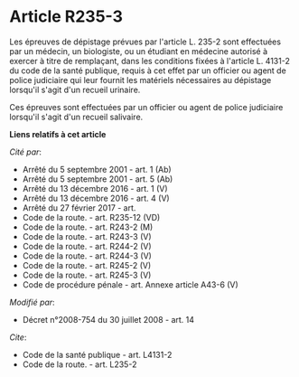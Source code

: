 # Article R235-3

Les épreuves de dépistage prévues par l'article L. 235-2 sont effectuées par un médecin, un biologiste, ou un étudiant en
médecine autorisé à exercer à titre de remplaçant, dans les conditions fixées à l'article L. 4131-2 du code de la santé
publique, requis à cet effet par un officier ou agent de police judiciaire qui leur fournit les matériels nécessaires au
dépistage lorsqu'il s'agit d'un recueil urinaire. 

Ces épreuves sont effectuées par un officier ou agent de police judiciaire lorsqu'il s'agit d'un recueil salivaire.

**Liens relatifs à cet article**

_Cité par_:

  - Arrêté du 5 septembre 2001 - art. 1 (Ab)
  - Arrêté du 5 septembre 2001 - art. 5 (Ab)
  - Arrêté du 13 décembre 2016 - art. 1 (V)
  - Arrêté du 13 décembre 2016 - art. 4 (V)
  - Arrêté du 27 février 2017 - art.
  - Code de la route. - art. R235-12 (VD)
  - Code de la route. - art. R243-2 (M)
  - Code de la route. - art. R243-3 (V)
  - Code de la route. - art. R244-2 (V)
  - Code de la route. - art. R244-3 (V)
  - Code de la route. - art. R245-2 (V)
  - Code de la route. - art. R245-3 (V)
  - Code de procédure pénale - art. Annexe article A43-6 (V)

_Modifié par_:

  - Décret n°2008-754 du 30 juillet 2008 - art. 14

_Cite_:

  - Code de la santé publique - art. L4131-2
  - Code de la route. - art. L235-2
